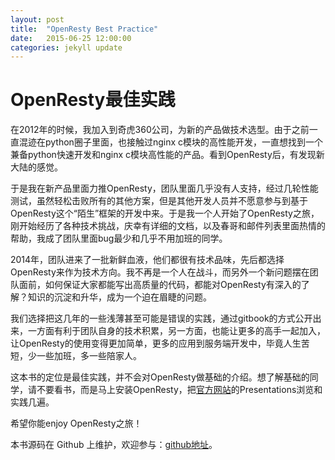 ```yaml
---
layout: post
title:  "OpenResty Best Practice"
date:   2015-06-25 12:00:00
categories: jekyll update
---
```

OpenResty最佳实践
=======

在2012年的时候，我加入到奇虎360公司，为新的产品做技术选型。由于之前一直混迹在python圈子里面，也接触过nginx c模块的高性能开发，一直想找到一个兼备python快速开发和nginx c模块高性能的产品。看到OpenResty后，有发现新大陆的感觉。

于是我在新产品里面力推OpenResty，团队里面几乎没有人支持，经过几轮性能测试，虽然轻松击败所有的其他方案，但是其他开发人员并不愿意参与到基于OpenResty这个“陌生”框架的开发中来。于是我一个人开始了OpenResty之旅，刚开始经历了各种技术挑战，庆幸有详细的文档，以及春哥和邮件列表里面热情的帮助，我成了团队里面bug最少和几乎不用加班的同学。

2014年，团队进来了一批新鲜血液，他们都很有技术品味，先后都选择OpenResty来作为技术方向。我不再是一个人在战斗，而另外一个新问题摆在团队面前，如何保证大家都能写出高质量的代码，都能对OpenResty有深入的了解？知识的沉淀和升华，成为一个迫在眉睫的问题。

我们选择把这几年的一些浅薄甚至可能是错误的实践，通过gitbook的方式公开出来，一方面有利于团队自身的技术积累，另一方面，也能让更多的高手一起加入，让OpenResty的使用变得更加简单，更多的应用到服务端开发中，毕竟人生苦短，少一些加班，多一些陪家人。

这本书的定位是最佳实践，并不会对OpenResty做基础的介绍。想了解基础的同学，请不要看书，而是马上安装OpenResty，把[官方网站](http://openresty.org/)的Presentations浏览和实践几遍。

希望你能enjoy OpenResty之旅！

本书源码在 Github 上维护，欢迎参与：[github地址](https://github.com/moonbingbing/openresty-best-practices)。
